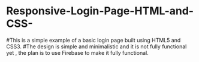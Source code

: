 # Responsive-Login-Page-HTML-and-CSS-
#This is a simple example of a basic login page built using HTML5 and CSS3.
#The design is simple and minimalistic and it is not fully functional yet , the plan is to use Firebase to make it fully functional.
